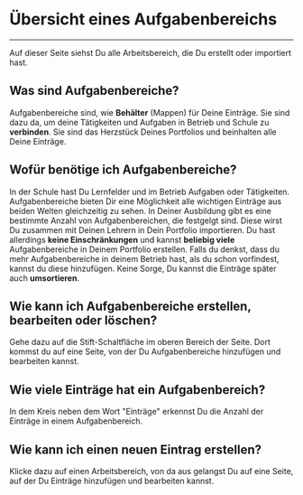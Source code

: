 # Übersicht eines Aufgabenbereichs

- - - 
Auf dieser Seite siehst Du alle Arbeitsbereich, die Du erstellt oder importiert hast.

## Was sind Aufgabenbereiche?
Aufgabenbereiche sind, wie **Behälter** (Mappen) für Deine Einträge. Sie sind dazu da, um deine Tätigkeiten und Aufgaben in Betrieb und Schule zu **verbinden**. Sie sind das Herzstück Deines Portfolios und beinhalten alle Deine Einträge.

## Wofür benötige ich Aufgabenbereiche?
In der Schule hast Du Lernfelder und im Betrieb Aufgaben oder Tätigkeiten. Aufgabenbereiche bieten Dir eine Möglichkeit alle wichtigen Einträge aus beiden Welten gleichzeitig zu sehen. In Deiner Ausbildung gibt es eine bestimmte Anzahl von Aufgabenbereichen, die festgelgt sind. Diese wirst Du zusammen mit Deinen Lehrern in Dein Portfolio importieren. Du hast allerdings **keine Einschränkungen** und kannst **beliebig viele** Aufgabenbereiche in Deinem Portfolio erstellen. 
Falls du denkst, dass du mehr Aufgabenbereiche in deinem Betrieb hast, als du schon vorfindest, kannst du diese hinzufügen. Keine Sorge, Du kannst die Einträge später auch **umsortieren**.

## Wie kann ich Aufgabenbereiche erstellen, bearbeiten oder löschen?
Gehe dazu auf die Stift-Schaltfläche im oberen Bereich der Seite. Dort kommst du auf eine Seite, von der Du Aufgabenbereiche hinzufügen und bearbeiten kannst.

## Wie viele Einträge hat ein Aufgabenbereich?
In dem Kreis neben dem Wort "Einträge" erkennst Du die Anzahl der Einträge in einem Aufgabenbereich.

## Wie kann ich einen neuen Eintrag erstellen?
Klicke dazu auf einen Arbeitsbereich, von da aus gelangst Du auf eine Seite, auf der Du Einträge hinzufügen und bearbeiten kannst.

